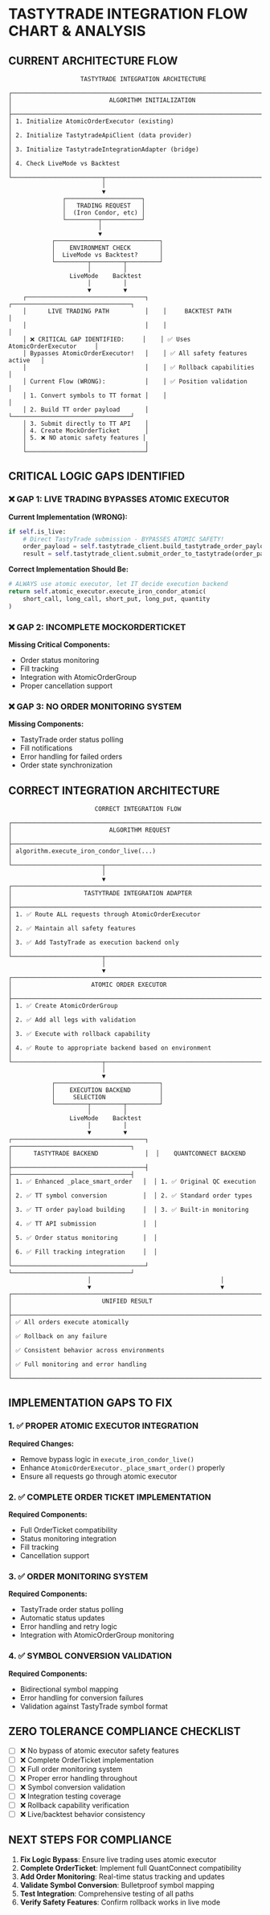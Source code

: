 # TASTYTRADE INTEGRATION FLOW CHART & ANALYSIS

## CURRENT ARCHITECTURE FLOW

```
                    TASTYTRADE INTEGRATION ARCHITECTURE
                    
┌─────────────────────────────────────────────────────────────────────────────┐
│                           ALGORITHM INITIALIZATION                          │
├─────────────────────────────────────────────────────────────────────────────┤
│ 1. Initialize AtomicOrderExecutor (existing)                              │
│ 2. Initialize TastytradeApiClient (data provider)                         │
│ 3. Initialize TastytradeIntegrationAdapter (bridge)                       │
│ 4. Check LiveMode vs Backtest                                             │
└─────────────────────────┬───────────────────────────────────────────────────┘
                          │
                          ▼
               ┌─────────────────────┐
               │   TRADING REQUEST   │
               │  (Iron Condor, etc) │
               └─────────┬───────────┘
                         │
                         ▼
            ┌─────────────────────────────┐
            │    ENVIRONMENT CHECK        │
            │  LiveMode vs Backtest?      │
            └─────────┬─────────┬─────────┘
                      │         │
                 LiveMode    Backtest
                      │         │
                      ▼         ▼
    ┌─────────────────────────────────┐    ┌─────────────────────────────────┐
    │      LIVE TRADING PATH          │    │     BACKTEST PATH               │
    │                                 │    │                                 │
    │ ❌ CRITICAL GAP IDENTIFIED:     │    │ ✅ Uses AtomicOrderExecutor     │
    │ Bypasses AtomicOrderExecutor!   │    │ ✅ All safety features active   │
    │                                 │    │ ✅ Rollback capabilities        │
    │ Current Flow (WRONG):           │    │ ✅ Position validation          │
    │ 1. Convert symbols to TT format │    │                                 │
    │ 2. Build TT order payload       │    └─────────────────────────────────┘
    │ 3. Submit directly to TT API    │
    │ 4. Create MockOrderTicket       │
    │ 5. ❌ NO atomic safety features │
    │                                 │
    └─────────────────────────────────┘
```

## CRITICAL LOGIC GAPS IDENTIFIED

### ❌ GAP 1: LIVE TRADING BYPASSES ATOMIC EXECUTOR

**Current Implementation (WRONG):**
```python
if self.is_live:
    # Direct TastyTrade submission - BYPASSES ATOMIC SAFETY!
    order_payload = self.tastytrade_client.build_tastytrade_order_payload(...)
    result = self.tastytrade_client.submit_order_to_tastytrade(order_payload)
```

**Correct Implementation Should Be:**
```python
# ALWAYS use atomic executor, let IT decide execution backend
return self.atomic_executor.execute_iron_condor_atomic(
    short_call, long_call, short_put, long_put, quantity
)
```

### ❌ GAP 2: INCOMPLETE MOCKORDERTICKET

**Missing Critical Components:**
- Order status monitoring
- Fill tracking
- Integration with AtomicOrderGroup
- Proper cancellation support

### ❌ GAP 3: NO ORDER MONITORING SYSTEM

**Missing Components:**
- TastyTrade order status polling
- Fill notifications
- Error handling for failed orders
- Order state synchronization

## CORRECT INTEGRATION ARCHITECTURE

```
                        CORRECT INTEGRATION FLOW
                        
┌─────────────────────────────────────────────────────────────────────────────┐
│                           ALGORITHM REQUEST                                 │
├─────────────────────────────────────────────────────────────────────────────┤
│ algorithm.execute_iron_condor_live(...)                                   │
└─────────────────────────┬───────────────────────────────────────────────────┘
                          │
                          ▼
┌─────────────────────────────────────────────────────────────────────────────┐
│                    TASTYTRADE INTEGRATION ADAPTER                          │
├─────────────────────────────────────────────────────────────────────────────┤
│ 1. ✅ Route ALL requests through AtomicOrderExecutor                       │
│ 2. ✅ Maintain all safety features                                         │
│ 3. ✅ Add TastyTrade as execution backend only                             │
└─────────────────────────┬───────────────────────────────────────────────────┘
                          │
                          ▼
┌─────────────────────────────────────────────────────────────────────────────┐
│                      ATOMIC ORDER EXECUTOR                                 │
├─────────────────────────────────────────────────────────────────────────────┤
│ 1. ✅ Create AtomicOrderGroup                                              │
│ 2. ✅ Add all legs with validation                                         │
│ 3. ✅ Execute with rollback capability                                     │
│ 4. ✅ Route to appropriate backend based on environment                    │
└─────────────────────────┬───────────────────────────────────────────────────┘
                          │
                          ▼
            ┌─────────────────────────────┐
            │    EXECUTION BACKEND        │
            │     SELECTION               │
            └─────────┬─────────┬─────────┘
                      │         │
                 LiveMode    Backtest
                      │         │
                      ▼         ▼
┌─────────────────────────────────────┐  ┌─────────────────────────────────┐
│      TASTYTRADE BACKEND             │  │    QUANTCONNECT BACKEND        │
├─────────────────────────────────────┤  ├─────────────────────────────────┤
│ 1. ✅ Enhanced _place_smart_order   │  │ 1. ✅ Original QC execution     │
│ 2. ✅ TT symbol conversion          │  │ 2. ✅ Standard order types      │
│ 3. ✅ TT order payload building     │  │ 3. ✅ Built-in monitoring       │
│ 4. ✅ TT API submission             │  │                                 │
│ 5. ✅ Order status monitoring       │  │                                 │
│ 6. ✅ Fill tracking integration     │  │                                 │
└─────────────────────────────────────┘  └─────────────────────────────────┘
                      │                                    │
                      ▼                                    ▼
┌─────────────────────────────────────────────────────────────────────────────┐
│                         UNIFIED RESULT                                     │
├─────────────────────────────────────────────────────────────────────────────┤
│ ✅ All orders execute atomically                                           │
│ ✅ Rollback on any failure                                                 │
│ ✅ Consistent behavior across environments                                 │
│ ✅ Full monitoring and error handling                                      │
└─────────────────────────────────────────────────────────────────────────────┘
```

## IMPLEMENTATION GAPS TO FIX

### 1. ✅ PROPER ATOMIC EXECUTOR INTEGRATION
**Required Changes:**
- Remove bypass logic in `execute_iron_condor_live()`
- Enhance `AtomicOrderExecutor._place_smart_order()` properly
- Ensure all requests go through atomic executor

### 2. ✅ COMPLETE ORDER TICKET IMPLEMENTATION
**Required Components:**
- Full OrderTicket compatibility
- Status monitoring integration
- Fill tracking
- Cancellation support

### 3. ✅ ORDER MONITORING SYSTEM
**Required Components:**
- TastyTrade order status polling
- Automatic status updates
- Error handling and retry logic
- Integration with AtomicOrderGroup monitoring

### 4. ✅ SYMBOL CONVERSION VALIDATION
**Required Components:**
- Bidirectional symbol mapping
- Error handling for conversion failures
- Validation against TastyTrade symbol format

## ZERO TOLERANCE COMPLIANCE CHECKLIST

- [ ] ❌ No bypass of atomic executor safety features
- [ ] ❌ Complete OrderTicket implementation  
- [ ] ❌ Full order monitoring system
- [ ] ❌ Proper error handling throughout
- [ ] ❌ Symbol conversion validation
- [ ] ❌ Integration testing coverage
- [ ] ❌ Rollback capability verification
- [ ] ❌ Live/backtest behavior consistency

## NEXT STEPS FOR COMPLIANCE

1. **Fix Logic Bypass**: Ensure live trading uses atomic executor
2. **Complete OrderTicket**: Implement full QuantConnect compatibility
3. **Add Order Monitoring**: Real-time status tracking and updates  
4. **Validate Symbol Conversion**: Bulletproof symbol mapping
5. **Test Integration**: Comprehensive testing of all paths
6. **Verify Safety Features**: Confirm rollback works in live mode